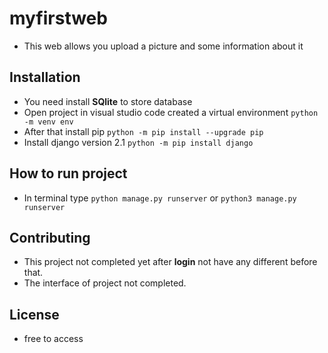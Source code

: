 # myfirstweb
* This web allows you upload a picture and some information about it
## Installation
* You need install **SQlite** to store database
* Open project in visual studio code created a virtual environment `python -m venv env`
* After that install pip `python -m pip install --upgrade pip`
* Install django version 2.1 `python -m pip install django`
## How to run project 
* In terminal type `python manage.py runserver` or `python3 manage.py runserver`
## Contributing
* This project not completed yet after **login** not have any different before that.
* The interface of project not completed.
## License
* free to access 

